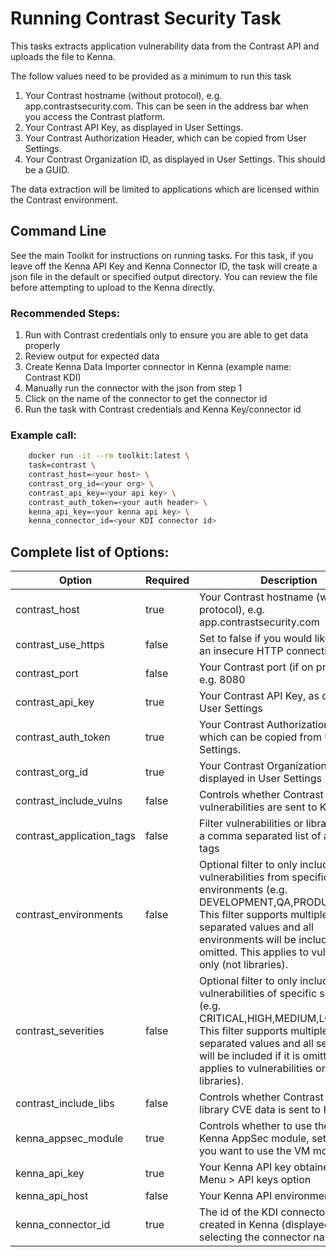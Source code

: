# Running Contrast Security Task

This tasks extracts application vulnerability data from the Contrast API and uploads the file to Kenna.

The follow values need to be provided as a minimum to run this task

1. Your Contrast hostname (without protocol), e.g. app.contrastsecurity.com. This can be seen in the address bar when you access the Contrast platform.
1. Your Contrast API Key, as displayed in User Settings.
1. Your Contrast Authorization Header, which can be copied from User Settings.
1. Your Contrast Organization ID, as displayed in User Settings. This should be a GUID.

The data extraction will be limited to applications which are licensed within the Contrast environment.

## Command Line

See the main Toolkit for instructions on running tasks. For this task, if you leave off the Kenna API Key and Kenna Connector ID, the task will create a json file in the default or specified output directory. You can review the file before attempting to upload to the Kenna directly.

### Recommended Steps:

1. Run with Contrast credentials only to ensure you are able to get data properly
1. Review output for expected data
1. Create Kenna Data Importer connector in Kenna (example name: Contrast KDI)
1. Manually run the connector with the json from step 1
1. Click on the name of the connector to get the connector id
1. Run the task with Contrast credentials and Kenna Key/connector id

### Example call:

```bash
    docker run -it --rm toolkit:latest \
    task=contrast \
    contrast_host=<your host> \
    contrast_org_id=<your org> \
    contrast_api_key=<your api key> \
    contrast_auth_token=<your auth header> \
    kenna_api_key=<your kenna api key> \
    kenna_connector_id=<your KDI connector id>
```

## Complete list of Options:

| Option | Required | Description | default |
| --- | --- | --- | --- |
| contrast_host | true | Your Contrast hostname (without protocol), e.g. app.contrastsecurity.com | n/a |
| contrast_use_https | false | Set to false if you would like to force an insecure HTTP connection | true |
| contrast_port | false | Your Contrast port (if on premise), e.g. 8080 | null |
| contrast_api_key | true | Your Contrast API Key, as displayed in User Settings | n/a |
| contrast_auth_token | true | Your Contrast Authorization Header, which can be copied from User Settings. | n/a |
| contrast_org_id | true | Your Contrast Organization ID, as displayed in User Settings | n/a |
| contrast_include_vulns | false | Controls whether Contrast Assess vulnerabilities are sent to Kenna | true |
| contrast_application_tags | false | Filter vulnerabilities or libraries using a comma separated list of application tags |  |
| contrast_environments | false | Optional filter to only include vulnerabilities from specific environments (e.g. DEVELOPMENT,QA,PRODUCTION). This filter supports multiple comma separated values and all environments will be included if it is omitted. This applies to vulnerabilities only (not libraries).  |  |
| contrast_severities | false | Optional filter to only include vulnerabilities of specific severities (e.g. CRITICAL,HIGH,MEDIUM,LOW,NOTE). This filter supports multiple comma separated values and all severities will be included if it is omitted. This applies to vulnerabilities only (not libraries). |  |
| contrast_include_libs | false | Controls whether Contrast OSS library CVE data is sent to Kenna | false |
| kenna_appsec_module | true | Controls whether to use the newer Kenna AppSec module, set to false if you want to use the VM module | true |
| kenna_api_key | true | Your Kenna API key obtained from the Menu > API keys option | n/a |
| kenna_api_host | false | Your Kenna API environment host | api.kennasecurity.com |
| kenna_connector_id | true | The id of the KDI connector you have created in Kenna (displayed when selecting the connector name) | n/a |
